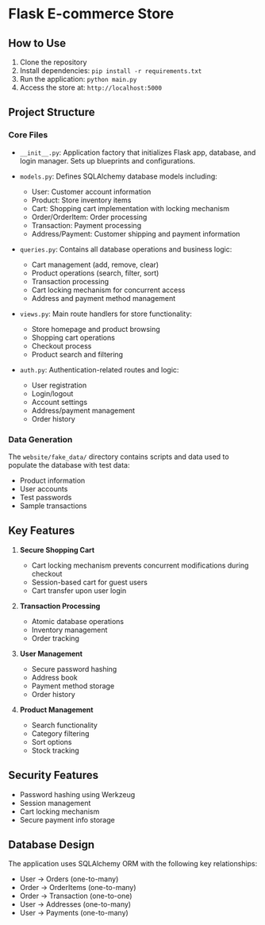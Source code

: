 # Flask E-commerce Store

## How to Use

1. Clone the repository
2. Install dependencies: `pip install -r requirements.txt`
3. Run the application: `python main.py`
4. Access the store at: `http://localhost:5000`

## Project Structure

### Core Files

- `__init__.py`: Application factory that initializes Flask app, database, and login manager. Sets up blueprints and configurations.

- `models.py`: Defines SQLAlchemy database models including:
  - User: Customer account information
  - Product: Store inventory items
  - Cart: Shopping cart implementation with locking mechanism
  - Order/OrderItem: Order processing
  - Transaction: Payment processing
  - Address/Payment: Customer shipping and payment information

- `queries.py`: Contains all database operations and business logic:
  - Cart management (add, remove, clear)
  - Product operations (search, filter, sort)
  - Transaction processing
  - Cart locking mechanism for concurrent access
  - Address and payment method management

- `views.py`: Main route handlers for store functionality:
  - Store homepage and product browsing
  - Shopping cart operations
  - Checkout process
  - Product search and filtering

- `auth.py`: Authentication-related routes and logic:
  - User registration
  - Login/logout
  - Account settings
  - Address/payment management
  - Order history

### Data Generation

The `website/fake_data/` directory contains scripts and data used to populate the database with test data:
- Product information
- User accounts
- Test passwords
- Sample transactions

## Key Features

1. **Secure Shopping Cart**
   - Cart locking mechanism prevents concurrent modifications during checkout
   - Session-based cart for guest users
   - Cart transfer upon user login

2. **Transaction Processing**
   - Atomic database operations
   - Inventory management
   - Order tracking

3. **User Management**
   - Secure password hashing
   - Address book
   - Payment method storage
   - Order history

4. **Product Management**
   - Search functionality
   - Category filtering
   - Sort options
   - Stock tracking

## Security Features

- Password hashing using Werkzeug
- Session management
- Cart locking mechanism
- Secure payment info storage

## Database Design

The application uses SQLAlchemy ORM with the following key relationships:
- User -> Orders (one-to-many)
- Order -> OrderItems (one-to-many)
- Order -> Transaction (one-to-one)
- User -> Addresses (one-to-many)
- User -> Payments (one-to-many)
